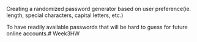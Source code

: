 Creating a randomized password generator based on user preference(ie. length, special characters, capital letters, etc.)

To have readily available passwords that will be hard to guess for future online accounts.# Week3HW
